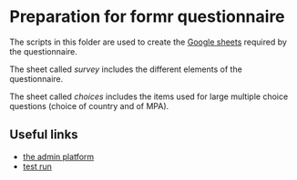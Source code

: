 
# Preparation for formr questionnaire

<!-- badges: start -->
<!-- badges: end -->

The scripts in this folder are used to create the [Google sheets](https://docs.google.com/spreadsheets/d/1B-DeYW4-xnE0gO2DTQdobg1hIGTTafkBLkgfomhUIBE/edit?usp=sharing) required by the questionnaire.

The sheet called *survey* includes the different elements of the questionnaire.

The sheet called *choices* includes the items used for large multiple choice questions (choice of country and of MPA).

## Useful links

- [the admin platform](https://www.rforms.org/admin/)
- [test run](https://test-mpa.rforms.org)
